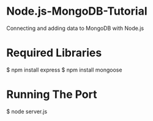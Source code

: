 
# Node.js-MongoDB-Tutorial
Connecting and adding data to MongoDB with Node.js
# Required Libraries
$ npm install express
$ npm install mongoose
# Running The Port
$ node server.js 
 

